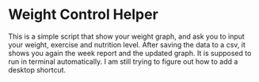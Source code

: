 # Weight Control Helper
This is a simple script that show your weight graph, and ask you to input your weight, exercise and nutrition level. After saving the data to a csv, it shows you again the week report and the updated graph. It is supposed to run in terminal automatically. I am still trying to figure out how to add a desktop shortcut.
